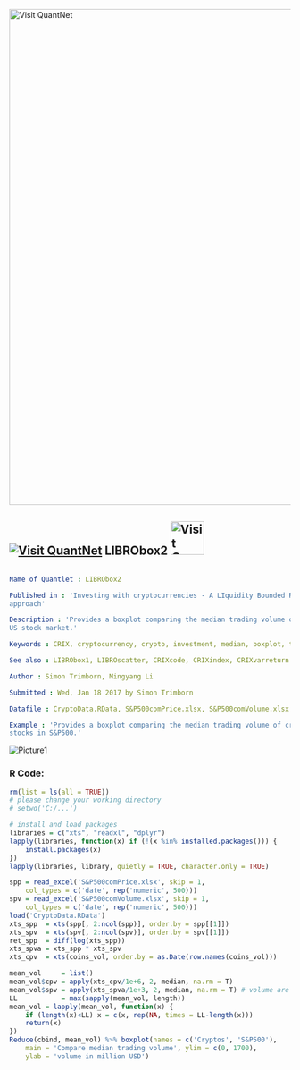 
[<img src="https://github.com/QuantLet/Styleguide-and-FAQ/blob/master/pictures/banner.png" width="888" alt="Visit QuantNet">](http://quantlet.de/)

## [<img src="https://github.com/QuantLet/Styleguide-and-FAQ/blob/master/pictures/qloqo.png" alt="Visit QuantNet">](http://quantlet.de/) **LIBRObox2** [<img src="https://github.com/QuantLet/Styleguide-and-FAQ/blob/master/pictures/QN2.png" width="60" alt="Visit QuantNet 2.0">](http://quantlet.de/)

```yaml

Name of Quantlet : LIBRObox2

Published in : 'Investing with cryptocurrencies - A LIquidity Bounded Risk-return Optimization
approach'

Description : 'Provides a boxplot comparing the median trading volume of cryptocurrencies against
US stock market.'

Keywords : CRIX, cryptocurrency, crypto, investment, median, boxplot, trading volume

See also : LIBRObox1, LIBROscatter, CRIXcode, CRIXindex, CRIXvarreturn

Author : Simon Trimborn, Mingyang Li

Submitted : Wed, Jan 18 2017 by Simon Trimborn

Datafile : CryptoData.RData, S&P500comPrice.xlsx, S&P500comVolume.xlsx

Example : 'Provides a boxplot comparing the median trading volume of cryptocurrencies against the
stocks in S&P500.'

```

![Picture1](LIBRObox2.png)


### R Code:
```r
rm(list = ls(all = TRUE))
# please change your working directory 
# setwd('C:/...')

# install and load packages
libraries = c("xts", "readxl", "dplyr")
lapply(libraries, function(x) if (!(x %in% installed.packages())) {
    install.packages(x)
})
lapply(libraries, library, quietly = TRUE, character.only = TRUE)

spp = read_excel('S&P500comPrice.xlsx', skip = 1, 
    col_types = c('date', rep('numeric', 500)))
spv = read_excel('S&P500comVolume.xlsx', skip = 1, 
    col_types = c('date', rep('numeric', 500)))
load('CryptoData.RData')
xts_spp  = xts(spp[, 2:ncol(spp)], order.by = spp[[1]])
xts_spv  = xts(spv[, 2:ncol(spv)], order.by = spv[[1]])
ret_spp  = diff(log(xts_spp))
xts_spva = xts_spp * xts_spv
xts_cpv  = xts(coins_vol, order.by = as.Date(row.names(coins_vol)))

mean_vol     = list()
mean_vol$cpv = apply(xts_cpv/1e+6, 2, median, na.rm = T)
mean_vol$spv = apply(xts_spva/1e+3, 2, median, na.rm = T) # volume are in 1000
LL           = max(sapply(mean_vol, length))
mean_vol = lapply(mean_vol, function(x) {  
    if (length(x)<LL) x = c(x, rep(NA, times = LL-length(x)))
    return(x) 
})
Reduce(cbind, mean_vol) %>% boxplot(names = c('Cryptos', 'S&P500'), 
    main = 'Compare median trading volume', ylim = c(0, 1700), 
    ylab = 'volume in million USD')

```
